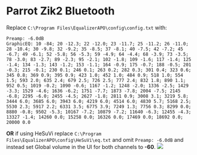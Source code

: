 # Parrot Zik2 Bluetooth
Replace `C:\Program Files\EqualizerAPO\config\config.txt` with:
```
Preamp: -6.0dB
GraphicEQ: 10 -84; 20 -12.3; 22 -12.0; 23 -11.7; 25 -11.2; 26 -11.0; 28 -10.4; 30 -9.8; 32 -9.2; 35 -8.5; 37 -8.1; 40 -7.5; 42 -7.2; 45 -6.7; 49 -6.1; 52 -5.8; 56 -5.3; 59 -4.9; 64 -4.4; 68 -3.9; 73 -3.5; 78 -3.0; 83 -2.7; 89 -2.3; 95 -2.1; 102 -1.8; 109 -1.6; 117 -1.4; 125 -1.4; 134 -1.3; 143 -1.2; 153 -1.1; 164 -0.9; 175 -0.7; 188 -0.5; 201 -0.3; 215 -0.1; 230 0.1; 246 0.1; 263 0.2; 282 0.3; 301 0.4; 323 0.6; 345 0.8; 369 0.9; 395 0.9; 423 1.0; 452 1.0; 484 0.9; 518 1.0; 554 1.5; 593 2.0; 635 2.4; 679 2.5; 726 2.5; 777 2.4; 832 1.8; 890 1.1; 952 0.5; 1019 -0.2; 1090 -0.6; 1167 -1.2; 1248 -2.0; 1336 -2.5; 1429 -3.3; 1529 -4.6; 1636 -6.2; 1751 -7.7; 1873 -7.8; 2004 -7.5; 2145 -6.8; 2295 -6.0; 2455 -4.5; 2627 -1.8; 2811 0.9; 3008 3.1; 3219 5.8; 3444 6.0; 3685 6.0; 3943 6.0; 4219 6.0; 4514 6.0; 4830 5.7; 5168 2.5; 5530 2.3; 5917 2.2; 6331 3.5; 6775 3.9; 7249 1.3; 7756 0.3; 8299 0.0; 8880 -0.8; 9502 -5.3; 10167 -7.2; 10879 -7.2; 11640 -6.3; 12455 -4.3; 13327 -1.4; 14260 0.0; 15258 0.0; 16326 0.0; 17469 0.0; 18692 0.0; 20000 0.0
```
**OR** if using HeSuVi replace `C:\Program Files\EqualizerAPO\config\HeSuVi\eq.txt` and omit `Preamp: -6.0dB` and instead set Global volume in the UI for both channels to **-60**.
![](https://raw.githubusercontent.com/jaakkopasanen/AutoEq/master/results/Innerfidelity%202017/innerfidelity/onear/Parrot%20Zik2%20Bluetooth/Parrot%20Zik2%20Bluetooth.png)